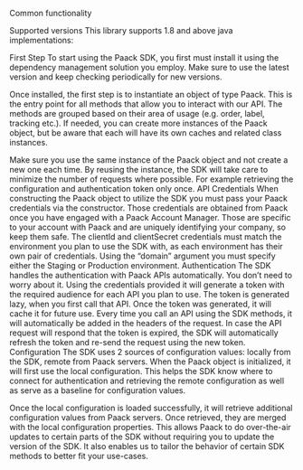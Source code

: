 Common functionality

Supported versions
This library supports 1.8 and above java implementations:


First Step
To start using the Paack SDK, you first must install it using the dependency management solution you employ. Make sure to use the latest version and keep checking periodically for new versions.

Once installed, the first step is to instantiate an object of type Paack. This is the entry point for all methods that allow you to interact with our API. The methods are grouped based on their area of usage (e.g. order, label, tracking etc.). If needed, you can create more instances of the Paack object, but be aware that each will have its own caches and related class instances.

Make sure you use the same instance of the Paack object and not create a new one each time. By reusing the instance, the SDK will take care to minimize the number of requests where possible. For example retrieving the configuration and authentication token only once.
API Credentials
When constructing the Paack object to utilize the SDK you must pass your Paack credentials via the constructor. Those credentials are obtained from Paack once you have engaged with a Paack Account Manager. Those are specific to your account with Paack and are uniquely identifying your company, so keep them safe. The clientId and clientSecret credentials must match the environment you plan to use the SDK with, as each environment has their own pair of credentials. Using the “domain” argument you must specify either the Staging or Production environment.
Authentication
The SDK handles the authentication with Paack APIs automatically. You don’t need to worry about it.
Using the credentials provided it will generate a token with the required audience for each API you plan to use. The token is generated lazy, when you first call that API.
Once the token was generated, it will cache it for future use. Every time you call an API using the SDK methods, it will automatically be added in the headers of the request.
In case the API request will respond that the token is expired, the SDK will automatically refresh the token and re-send the request using the new token.
Configuration
The SDK uses 2 sources of configuration values: locally from the SDK, remote from Paack servers.
When the Paack object is initialized, it will first use the local configuration. This helps the SDK know where to connect for authentication and retrieving the remote configuration as well as serve as a baseline for configuration values.

Once the local configuration is loaded successfully, it will retrieve additional configuration values from Paack servers. Once retrieved, they are merged with the local configuration properties. This allows Paack to do over-the-air updates to certain parts of the SDK without requiring you to update the version of the SDK. It also enables us to tailor the behavior of certain SDK methods to better fit your use-cases.
